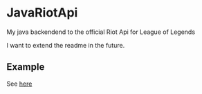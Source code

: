 # JavaRiotApi #

My java backendend to the official Riot Api for League of Legends

I want to extend the readme in the future.

## Example ##

See [here](https://github.com/grushDev/JavaRiotApi/blob/master/test/kr/riotapi/Example.java)